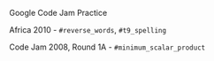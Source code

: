 Google Code Jam Practice

Africa 2010 - `#reverse_words`, `#t9_spelling`

Code Jam 2008, Round 1A - `#minimum_scalar_product`